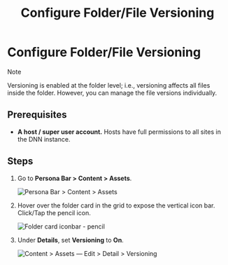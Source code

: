 ﻿---
uid: configure-folder-file-versioning
locale: en
title: Configure Folder/File Versioning
dnnversion: 09.02.00
related-topics: view-file-versions,restore-file-version,delete-file-version,page-file-versioning
---

# Configure Folder/File Versioning

> [!Note]
> Versioning is enabled at the folder level; i.e., versioning affects all files inside the folder. However, you can manage the file versions individually.

## Prerequisites

*   **A host / super user account.** Hosts have full permissions to all sites in the DNN instance.

## Steps

1.  Go to **Persona Bar \> Content \> Assets**.
    
    ![Persona Bar > Content > Assets](/images/scr-pbar-host-Content-E91.png)
    
2.  Hover over the folder card in the grid to expose the vertical icon bar. Click/Tap the pencil icon.
    
      
    
    ![Folder card iconbar - pencil](/images/scr-Assets-foldercard-iconbar-edit-E90.png)
    
      
    
3.  Under **Details**, set **Versioning** to **On**.
    
      
    
    ![Content > Assets — Edit > Detail > Versioning](/images/scr-Assets-asset-edit-enableversioning-E90.png)
